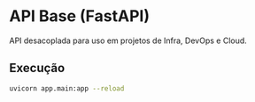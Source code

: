 # API Base (FastAPI)

API desacoplada para uso em projetos de Infra, DevOps e Cloud.

## Execução

```bash
uvicorn app.main:app --reload
